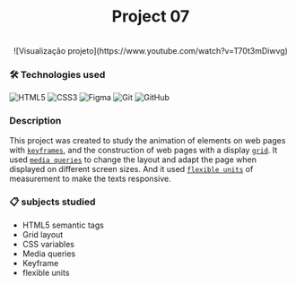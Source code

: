 <h1 align="center">
    Project 07
</h1>
<br>
<div align="center">
    ![Visualização projeto](https://www.youtube.com/watch?v=T70t3mDiwvg)
</div>

### 🛠 Technologies used

![HTML5](https://img.shields.io/badge/html5-%23E34F26.svg?style=for-the-badge&logo=html5&logoColor=white)
![CSS3](https://img.shields.io/badge/css3-%231572B6.svg?style=for-the-badge&logo=css3&logoColor=white)
![Figma](https://img.shields.io/badge/figma-%23F24E1E.svg?style=for-the-badge&logo=figma&logoColor=white)
![Git](https://img.shields.io/badge/git-%23F05033.svg?style=for-the-badge&logo=git&logoColor=white)
![GitHub](https://img.shields.io/badge/github-%23121011.svg?style=for-the-badge&logo=github&logoColor=white)

### Description

This project was created to study the animation of elements on web pages with [`keyframes`](https://developer.mozilla.org/en-US/docs/Web/CSS/@keyframes), and the construction of web pages with a display [`grid`](https://developer.mozilla.org/en-US/docs/Web/CSS/CSS_grid_layout). It used [`media queries`](https://css-tricks.com/a-complete-guide-to-css-media-queries/) to change the layout and adapt the page when displayed on different screen sizes. And it used [`flexible units`](https://developer.mozilla.org/en-US/docs/Learn/CSS/Building_blocks/Values_and_units) of measurement to make the texts responsive.

### 📋 subjects studied

- HTML5 semantic tags
- Grid layout
- CSS variables
- Media queries
- Keyframe
- flexible units